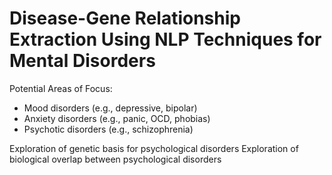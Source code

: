 # Disease-Gene Relationship Extraction Using NLP Techniques for Mental Disorders

Potential Areas of Focus:
- Mood disorders (e.g., depressive, bipolar)
- Anxiety disorders (e.g., panic, OCD, phobias)
- Psychotic disorders (e.g., schizophrenia)

Exploration of genetic basis for psychological disorders
Exploration of biological overlap between psychological disorders
